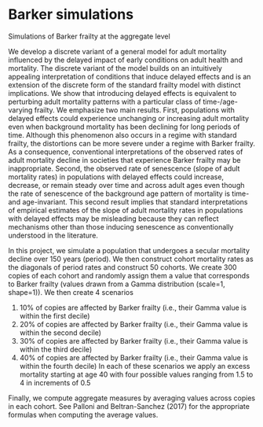 # Barker simulations 
Simulations of Barker frailty at the aggregate level

We develop a discrete variant of a general model for adult mortality influenced
by the delayed impact of early conditions on adult health and mortality. The
discrete variant of the model builds on an intuitively appealing interpretation of
conditions that induce delayed effects and is an extension of the discrete form of the
standard frailty model with distinct implications. We show that introducing delayed
effects is equivalent to perturbing adult mortality patterns with a particular class of
time-/age-varying frailty. We emphasize two main results. First, populations with
delayed effects could experience unchanging or increasing adult mortality even
when background mortality has been declining for long periods of time.
Although this phenomenon also occurs in a regime with standard frailty, the
distortions can be more severe under a regime with Barker frailty. As a
consequence, conventional interpretations of the observed rates of adult mortality
decline in societies that experience Barker frailty may be inappropriate.
Second, the observed rate of senescence (slope of adult mortality rates) in
populations with delayed effects could increase, decrease, or remain steady
over time and across adult ages even though the rate of senescence of the
background age pattern of mortality is time- and age-invariant. This second
result implies that standard interpretations of empirical estimates of the slope of
adult mortality rates in populations with delayed effects may be misleading
because they can reflect mechanisms other than those inducing senescence as
conventionally understood in the literature.

In this project, we simulate a population that undergoes a secular mortality decline over 150 years 
(period). We then construct cohort mortality rates as the diagonals of period rates and construct
50 cohorts. We create 300 copies of each cohort and randomly assign them a value that corresponds to
Barker frailty (values drawn from a Gamma distribution (scale=1, shape=1)). We then create 4 scenarios
1) 10% of copies are affected by Barker frailty (i.e., their Gamma value is within the first decile)
2) 20% of copies are affected by Barker frailty (i.e., their Gamma value is within the second decile)
3) 30% of copies are affected by Barker frailty (i.e., their Gamma value is within the third decile)
4) 40% of copies are affected by Barker frailty (i.e., their Gamma value is within the fourth decile)
In each of these scenarios we apply an excess mortality starting at age 40 with four possible values
ranging from 1.5 to 4 in increments of 0.5

Finally, we compute aggregate measures by averaging values across copies in each cohort. See Palloni and
Beltran-Sanchez (2017) for the appropriate formulas when computing the average values.
